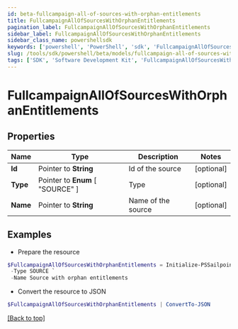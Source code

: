 ```yaml
---
id: beta-fullcampaign-all-of-sources-with-orphan-entitlements
title: FullcampaignAllOfSourcesWithOrphanEntitlements
pagination_label: FullcampaignAllOfSourcesWithOrphanEntitlements
sidebar_label: FullcampaignAllOfSourcesWithOrphanEntitlements
sidebar_class_name: powershellsdk
keywords: ['powershell', 'PowerShell', 'sdk', 'FullcampaignAllOfSourcesWithOrphanEntitlements', 'BetaFullcampaignAllOfSourcesWithOrphanEntitlements'] 
slug: /tools/sdk/powershell/beta/models/fullcampaign-all-of-sources-with-orphan-entitlements
tags: ['SDK', 'Software Development Kit', 'FullcampaignAllOfSourcesWithOrphanEntitlements', 'BetaFullcampaignAllOfSourcesWithOrphanEntitlements']
---
```



# FullcampaignAllOfSourcesWithOrphanEntitlements

## Properties

Name | Type | Description | Notes
------------ | ------------- | ------------- | -------------
**Id** |  Pointer to **String** | Id of the source | [optional] 
**Type** |  Pointer to  **Enum** [  "SOURCE" ] | Type | [optional] 
**Name** |  Pointer to **String** | Name of the source | [optional] 

## Examples

- Prepare the resource
```powershell
$FullcampaignAllOfSourcesWithOrphanEntitlements = Initialize-PSSailpoint.BetaFullcampaignAllOfSourcesWithOrphanEntitlements  -Id 2c90ad2a70ace7d50170acf22ca90010 `
 -Type SOURCE `
 -Name Source with orphan entitlements
```

- Convert the resource to JSON
```powershell
$FullcampaignAllOfSourcesWithOrphanEntitlements | ConvertTo-JSON
```


[[Back to top]](#) 

